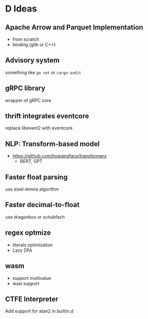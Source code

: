 # D Ideas

## Apache Arrow and Parquet Implementation

- from scratch
- binding (glib or C++)

## Advisory system

something like `go vet` or `cargo-audit`

## gRPC library

wrapper of gRPC core

## thrift integrates eventcore

replace libevent2 with eventcore

## NLP: Transform-based model

- https://github.com/huggingface/transformers
  - BERT, GPT

## Faster float parsing

use eisel-lemire algorithm

## Faster decimal-to-float

use dragonbox or schubfach

## regex optmize

- literals optimization
- Lazy DFA

## wasm

- support multivalue
- wasi support

## CTFE Interpreter

Add support for atan2 in builtin.d
